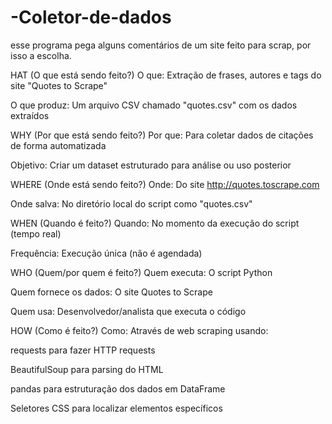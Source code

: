 # -Coletor-de-dados
esse programa pega alguns comentários de um site feito para scrap, por isso a escolha.

HAT (O que está sendo feito?)
O que: Extração de frases, autores e tags do site "Quotes to Scrape"

O que produz: Um arquivo CSV chamado "quotes.csv" com os dados extraídos

WHY (Por que está sendo feito?)
Por que: Para coletar dados de citações de forma automatizada

Objetivo: Criar um dataset estruturado para análise ou uso posterior

WHERE (Onde está sendo feito?)
Onde: Do site http://quotes.toscrape.com

Onde salva: No diretório local do script como "quotes.csv"

WHEN (Quando é feito?)
Quando: No momento da execução do script (tempo real)

Frequência: Execução única (não é agendada)

WHO (Quem/por quem é feito?)
Quem executa: O script Python

Quem fornece os dados: O site Quotes to Scrape

Quem usa: Desenvolvedor/analista que executa o código

HOW (Como é feito?)
Como: Através de web scraping usando:

requests para fazer HTTP requests

BeautifulSoup para parsing do HTML

pandas para estruturação dos dados em DataFrame

Seletores CSS para localizar elementos específicos
